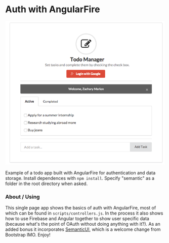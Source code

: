 # Auth with AngularFire

![Image of TODOMVC](AngularFire_screenshot.png)

Example of a todo app built with AngularFire for authentication and data storage. Install dependences with `npm install`. Specify "semantic" as a folder in the root directory when asked.

### About / Using

This single page app shows the basics of auth with AngularFire, most of which can be found in `scripts/controllers.js`. In the process it also shows how to use Firebase and Angular together to show user specific data (because what's the point of OAuth without doing anything with it?). As an added bonus it incorporates [SemanticUI](http://semantic-ui.com/), which is a welcome change from Bootstrap IMO. Enjoy!
